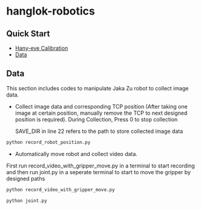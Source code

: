# hanglok-robotics
## Quick Start

- [Hany-eye Calibration](./calibration/README.md)
- [Data](#data)


## Data
This section includes codes to manipulate Jaka Zu robot to collect image data.

- Collect image data and corresponding TCP position (After taking one image at certain position, manually remove the TCP to next designed position is required). During Collection, Press 0 to stop collection

  SAVE_DIR in line 22 refers to the path to store collected image data
```bash
python record_robot_position.py
```

- Automatically move robot and collect video data.

First run record_video_with_gripper_move.py in a terminal to start recording and then run joint.py in a seperate terminal to start to move the gripper by designed paths

```bash
python record_video_with_gripper_move.py
```

```bash
python joint.py
```
  


